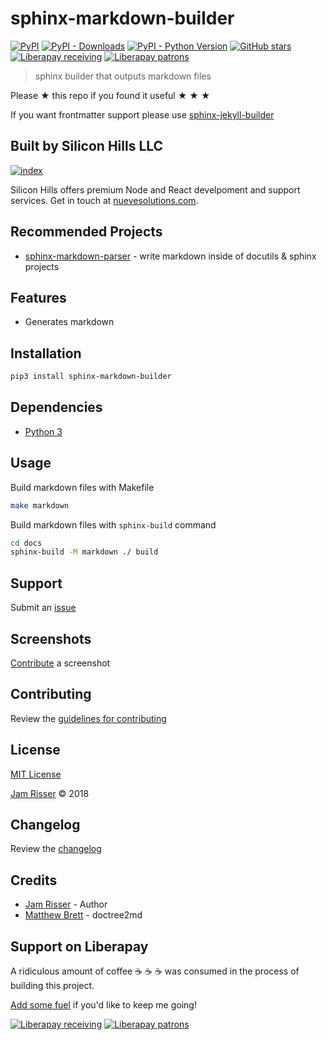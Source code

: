 # sphinx-markdown-builder

[![PyPI](https://img.shields.io/pypi/v/sphinx-markdown-builder.svg?style=flat-square)](https://pypi.org/project/sphinx-markdown-builder)
[![PyPI - Downloads](https://img.shields.io/pypi/dm/sphinx-markdown-builder.svg?style=flat-square)](https://pypi.org/project/sphinx-markdown-builder)
[![PyPI - Python Version](https://img.shields.io/pypi/pyversions/sphinx-markdown-builder.svg?style=flat-square)](https://pypi.org/project/sphinx-markdown-builder)
[![GitHub stars](https://img.shields.io/github/stars/codejamninja/sphinx-markdown-builder.svg?style=flat-square&label=Stars)](https://github.com/codejamninja/sphinx-markdown-builder)
[![Liberapay receiving](https://img.shields.io/liberapay/receives/codejamninja.svg?style=flat-square)](https://liberapay.com/codejamninja/donate)
[![Liberapay patrons](https://img.shields.io/liberapay/patrons/codejamninja.svg?style=flat-square)](https://liberapay.com/codejamninja/donate)

> sphinx builder that outputs markdown files

Please ★ this repo if you found it useful ★ ★ ★

If you want frontmatter support please use [sphinx-jekyll-builder](https://github.com/codejamninja/sphinx-jekyll-builder)

## Built by Silicon Hills LLC

[![index](https://user-images.githubusercontent.com/6234038/71054254-f284ad80-2116-11ea-9013-d68306726854.jpeg)](https://nuevesolutions.com)

Silicon Hills offers premium Node and React develpoment and support services. Get in touch at [nuevesolutions.com](https://nuevesolutions.com).

## Recommended Projects

- [sphinx-markdown-parser](https://github.com/codejamninja/sphinx-markdown-parser) - write markdown inside of docutils & sphinx projects

## Features

- Generates markdown

## Installation

```sh
pip3 install sphinx-markdown-builder
```

## Dependencies

- [Python 3](https://www.python.org)

## Usage

Build markdown files with Makefile

```sh
make markdown
```

Build markdown files with `sphinx-build` command

```sh
cd docs
sphinx-build -M markdown ./ build
```

## Support

Submit an [issue](https://github.com/codejamninja/sphinx-markdown-builder/issues/new)

## Screenshots

[Contribute](https://github.com/codejamninja/sphinx-markdown-builder/blob/master/CONTRIBUTING.md) a screenshot

## Contributing

Review the [guidelines for contributing](https://github.com/codejamninja/sphinx-markdown-builder/blob/master/CONTRIBUTING.md)

## License

[MIT License](https://github.com/codejamninja/sphinx-markdown-builder/blob/master/LICENSE)

[Jam Risser](https://codejam.ninja) © 2018

## Changelog

Review the [changelog](https://github.com/codejamninja/sphinx-markdown-builder/blob/master/CHANGELOG.md)

## Credits

- [Jam Risser](https://codejam.ninja) - Author
- [Matthew Brett](https://github.com/matthew-brett/nb2plots/blob/master/nb2plots/doctree2md.py) - doctree2md

## Support on Liberapay

A ridiculous amount of coffee ☕ ☕ ☕ was consumed in the process of building this project.

[Add some fuel](https://liberapay.com/codejamninja/donate) if you'd like to keep me going!

[![Liberapay receiving](https://img.shields.io/liberapay/receives/codejamninja.svg?style=flat-square)](https://liberapay.com/codejamninja/donate)
[![Liberapay patrons](https://img.shields.io/liberapay/patrons/codejamninja.svg?style=flat-square)](https://liberapay.com/codejamninja/donate)

